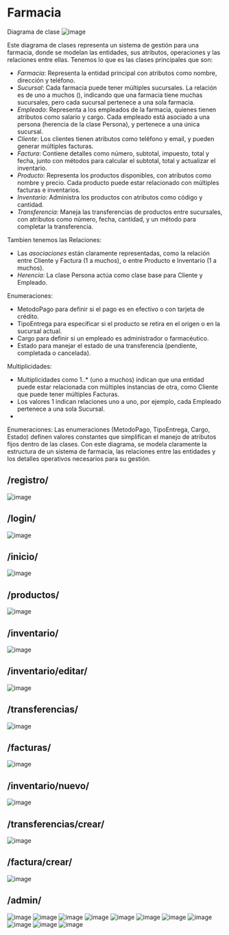 # Farmacia

Diagrama de clase 
![image](https://github.com/user-attachments/assets/8efb4364-177d-47ea-a5d9-b4aa67b21acb)

Este diagrama de clases representa un sistema de gestión para una farmacia, donde se modelan las entidades, sus atributos, operaciones y las relaciones entre ellas.
Tenemos lo que es las clases principales que son:
- *Farmacia*: Representa la entidad principal con atributos como nombre, dirección y teléfono.
- *Sucursal*: Cada farmacia puede tener múltiples sucursales. La relación es de uno a muchos (), indicando que una farmacia tiene muchas sucursales, pero cada sucursal pertenece a una sola farmacia.
- *Empleado*: Representa a los empleados de la farmacia, quienes tienen atributos como salario y cargo. Cada empleado está asociado a una persona (herencia de la clase Persona), y pertenece a una única sucursal.
- *Cliente*: Los clientes tienen atributos como teléfono y email, y pueden generar múltiples facturas.
- *Factura*: Contiene detalles como número, subtotal, impuesto, total y fecha, junto con métodos para calcular el subtotal, total y actualizar el inventario.
- *Producto*: Representa los productos disponibles, con atributos como nombre y precio. Cada producto puede estar relacionado con múltiples facturas e inventarios.
- *Inventario*: Administra los productos con atributos como código y cantidad.
- *Transferencia*: Maneja las transferencias de productos entre sucursales, con atributos como número, fecha, cantidad, y un método para completar la transferencia.
  
Tambien tenemos las Relaciones:

- Las *asociaciones* están claramente representadas, como la relación entre Cliente y Factura (1 a muchos), o entre Producto e Inventario (1 a muchos).
- *Herencia*: La clase Persona actúa como clase base para Cliente y Empleado.

Enumeraciones:

- MetodoPago para definir si el pago es en efectivo o con tarjeta de crédito.
- TipoEntrega para especificar si el producto se retira en el origen o en la sucursal actual.
- Cargo para definir si un empleado es administrador o farmacéutico.
- Estado para manejar el estado de una transferencia (pendiente, completada o cancelada).
  
Multiplicidades:

- Multiplicidades como 1..* (uno a muchos) indican que una entidad puede estar relacionada con múltiples instancias de otra, como Cliente que puede tener múltiples Facturas.
- Los valores 1 indican relaciones uno a uno, por ejemplo, cada Empleado pertenece a una sola Sucursal.
- 
Enumeraciones: Las enumeraciones (MetodoPago, TipoEntrega, Cargo, Estado) definen valores constantes que simplifican el manejo de atributos fijos dentro de las clases.
Con este diagrama, se modela claramente la estructura de un sistema de farmacia, las relaciones entre las entidades y los detalles operativos necesarios para su gestión.

## /registro/
![image](https://github.com/user-attachments/assets/a6643467-8286-4cda-baaa-0388407b2670)
## /login/
![image](https://github.com/user-attachments/assets/0962b994-f418-4a40-aa13-c6397086238c) 
## /inicio/
![image](https://github.com/user-attachments/assets/528708fd-d818-4a1d-8e62-fab80c9dc177)
## /productos/
![image](https://github.com/user-attachments/assets/0a113866-6bbf-4f30-80cb-3fe3b6627697)
## /inventario/
![image](https://github.com/user-attachments/assets/0c03f8c5-a7af-4330-afb5-e337cf7b8651)
## /inventario/editar/
![image](https://github.com/user-attachments/assets/a660484a-7fa7-4dbb-803a-952fd86773db)
## /transferencias/
![image](https://github.com/user-attachments/assets/b3450bdb-88ca-479a-98dd-5ff3abbc4beb)
## /facturas/
![image](https://github.com/user-attachments/assets/51b978d1-505c-4832-9906-cb2cfaca456d)
## /inventario/nuevo/
![image](https://github.com/user-attachments/assets/b4dabbb0-dc73-4ed1-948f-d728e14c698e)
## /transferencias/crear/
![image](https://github.com/user-attachments/assets/f130d1a9-a0f8-4554-9289-4b61ede342c0)
## /factura/crear/
![image](https://github.com/user-attachments/assets/7f19fdd8-dfee-4292-8546-1e162dc4ec77)

## /admin/
![image](https://github.com/user-attachments/assets/56b9e134-acd3-4d3c-8b5f-51ddb0def718)
![image](https://github.com/user-attachments/assets/0b085fd0-d156-417c-9bb8-d3bff4d8d5e5)
![image](https://github.com/user-attachments/assets/e324543b-97b3-48ed-83cf-b257e5fd0f1a)
![image](https://github.com/user-attachments/assets/28dea1b2-d6f5-4c94-b0d3-28d56fd72b91)
![image](https://github.com/user-attachments/assets/0f3c3354-76e8-41a0-a37e-a93ae21c8f20)
![image](https://github.com/user-attachments/assets/e6829afe-7656-43f0-892d-b9c96f0241af)
![image](https://github.com/user-attachments/assets/61f7181a-7c35-442b-9799-3b0183d2b780)
![image](https://github.com/user-attachments/assets/56e419ab-3986-4be4-ac37-4aa6dfed2a92)
![image](https://github.com/user-attachments/assets/ed24acfb-7a7a-4910-b1cf-3ae384ea6a00)
![image](https://github.com/user-attachments/assets/cd210acf-4d93-4751-9735-de1106b0ae4a)
![image](https://github.com/user-attachments/assets/60319d85-da71-4dac-9fdc-3a430e8ac7fa)


